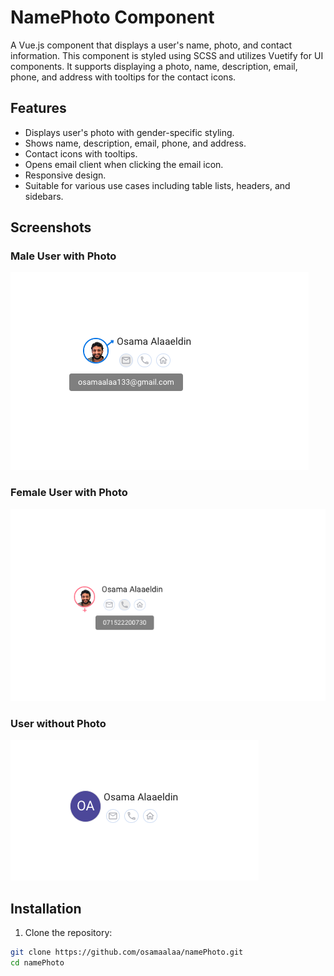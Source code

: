 # NamePhoto Component

A Vue.js component that displays a user's name, photo, and contact information. This component is styled using SCSS and utilizes Vuetify for UI components. It supports displaying a photo, name, description, email, phone, and address with tooltips for the contact icons.

## Features

- Displays user's photo with gender-specific styling.
- Shows name, description, email, phone, and address.
- Contact icons with tooltips.
- Opens email client when clicking the email icon.
- Responsive design.
- Suitable for various use cases including table lists, headers, and sidebars.

## Screenshots

### Male User with Photo
![NamePhoto Component - Male User](src/assets/namePhotoMale.png)

### Female User with Photo
![NamePhoto Component - Female User](src/assets/namePhotoFemale.png)

### User without Photo
![NamePhoto Component - Without Photo](src/assets/withoutPhoto.png)

## Installation

1. Clone the repository:

```bash
git clone https://github.com/osamaalaa/namePhoto.git
cd namePhoto
